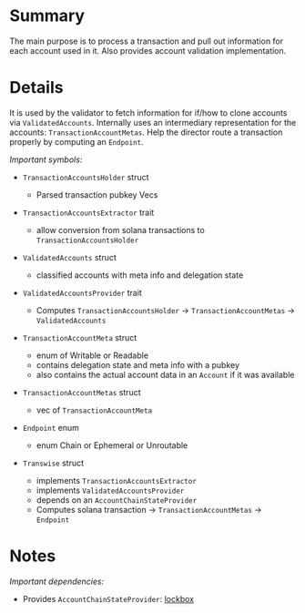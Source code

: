 
# Summary

The main purpose is to process a transaction and pull out information for each account used in it.
Also provides account validation implementation.

# Details

It is used by the validator to fetch information for if/how to clone accounts via `ValidatedAccounts`.
Internally uses an intermediary representation for the accounts: `TransactionAccountMetas`.
Help the director route a transaction properly by computing an `Endpoint`.

*Important symbols:*

- `TransactionAccountsHolder` struct
  - Parsed transaction pubkey Vecs

- `TransactionAccountsExtractor` trait
  - allow conversion from solana transactions to `TransactionAccountsHolder`

- `ValidatedAccounts` struct
  - classified accounts with meta info and delegation state

- `ValidatedAccountsProvider` trait
  - Computes `TransactionAccountsHolder` -> `TransactionAccountMetas` -> `ValidatedAccounts`

- `TransactionAccountMeta` struct
  - enum of Writable or Readable
  - contains delegation state and meta info with a pubkey
  - also contains the actual account data in an `Account` if it was available

- `TransactionAccountMetas` struct
  - vec of `TransactionAccountMeta`

- `Endpoint` enum
  - enum Chain or Ephemeral or Unroutable

- `Transwise` struct
  - implements `TransactionAccountsExtractor`
  - implements `ValidatedAccountsProvider`
  - depends on an `AccountChainStateProvider`
  - Computes solana transaction -> `TransactionAccountMetas` -> `Endpoint`

# Notes

*Important dependencies:*

- Provides `AccountChainStateProvider`: [lockbox](../lockbox/README.md)
